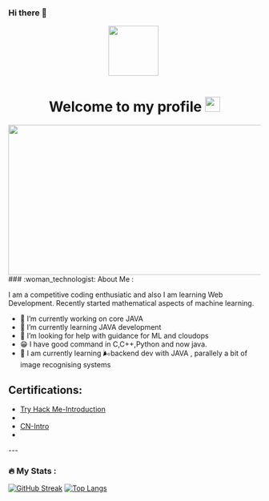 ### Hi there 👋
 <div id="header" align="center">
  <img src="https://media.giphy.com/media/M9gbBd9nbDrOTu1Mqx/giphy.gif" width="100"/>
  <img src="https://komarev.com/ghpvc/?username=AdrijaDhar&style=flat-square&color=blue" alt=""/>
  <h1>
  Welcome to my profile
  <img src="https://media.giphy.com/media/hvRJCLFzcasrR4ia7z/giphy.gif" width="30px"/>
</h1>
<div align="center">
  <img src="https://media.giphy.com/media/dWesBcTLavkZuG35MI/giphy.gif" width="600" height="300"/>
</div>
</div>
  ### :woman_technologist: About Me :

   I am a competitive coding enthusiatic and also I am learning Web Development. Recently started mathematical aspects of machine learning.
   
- 🔭 I’m currently working on core JAVA 
- 🌱 I’m currently learning JAVA development
- 🤔 I’m looking for help with guidance for ML and cloudops
- 😁 I have good command in C,C++,Python and now java.
- :seedling: I am currently learning 🌬️backend dev with JAVA , parallely a bit of image recognising systems
<h2>Certifications:</h2>
<ul>
 <li><a href="https://academy.hackthebox.com/achievement/675678/15">Try Hack Me-Introduction</a><li>
 <li><a href="https://certificate.codingninjas.com/view/3e728c79e912d8f1">CN-Intro</a><li>
</ul>
---

### :fire: My Stats :
[![GitHub Streak](http://github-readme-streak-stats.herokuapp.com?user=AdrijaDhar&theme=dark&background=000000)](https://git.io/streak-stats)
[![Top Langs](https://github-readme-stats.vercel.app/api/top-langs/?username=AdrijaDhar&layout=compact&theme=vision-friendly-dark)](https://github.com/AdrijaDhar/github-readme-stats)


